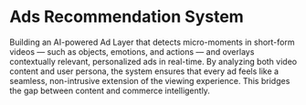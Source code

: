# Ads Recommendation System

Building an AI-powered Ad Layer that detects micro-moments in short-form videos — such as objects, emotions, and actions — and overlays contextually relevant, personalized ads in real-time. By analyzing both video content and user persona, the system ensures that every ad feels like a seamless, non-intrusive extension of the viewing experience. This bridges the gap between content and commerce intelligently.
